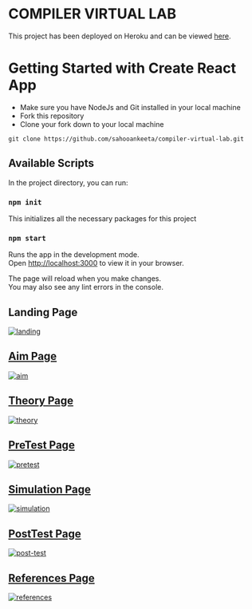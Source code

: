 # COMPILER VIRTUAL LAB

This project has been deployed on Heroku and can be viewed [here](https://compiler-virtual-lab.herokuapp.com/).

# Getting Started with Create React App

<ul>
 <li>Make sure you have NodeJs and Git installed in your local machine</li>
 <li>Fork this repository</li>
 <li>Clone your fork down to your local machine</li>
</ul>

 `git clone https://github.com/sahooankeeta/compiler-virtual-lab.git`

## Available Scripts

In the project directory, you can run:

### `npm init`

This initializes all the necessary packages for this project

### `npm start`

Runs the app in the development mode.\
Open [http://localhost:3000](http://localhost:3000) to view it in your browser.

The page will reload when you make changes.\
You may also see any lint errors in the console.

<h2>Landing Page</h2>
 <a href="https://drive.google.com/uc?export=view&id=1r7iXYK9b7EzJngR68igogJ-_YpeImlqq"><img src="https://drive.google.com/uc?export=view&id=1r7iXYK9b7EzJngR68igogJ-_YpeImlqq" alt="landing" />
  
<h2>Aim Page</h2>
 <a href="https://drive.google.com/uc?export=view&id=1SIasRk9cNw1QyniTsDaXmID5DTvCBdvY"><img src="https://drive.google.com/uc?export=view&id=1SIasRk9cNw1QyniTsDaXmID5DTvCBdvY" alt="aim" />
   
<h2>Theory Page</h2>
 <a href="https://drive.google.com/uc?export=view&id=1ZYdeHiPRSGY69CFE3Zy6jcpDrwDf4HpI"><img src="https://drive.google.com/uc?export=view&id=1ZYdeHiPRSGY69CFE3Zy6jcpDrwDf4HpI" alt="theory"  />
   
<h2>PreTest Page</h2>
 <a href="https://drive.google.com/uc?export=view&id=1SHTHQAY6XHMpm8KTm4nRWBBq1sJZVZiJ"><img src="https://drive.google.com/uc?export=view&id=1SHTHQAY6XHMpm8KTm4nRWBBq1sJZVZiJ" alt="pretest" />
   
<h2>Simulation Page</h2>
 <a href="https://drive.google.com/uc?export=view&id=1TF454ll0TpX1K5xSqhglg0q_rLObyRz-"><img src="https://drive.google.com/uc?export=view&id=1TF454ll0TpX1K5xSqhglg0q_rLObyRz-" alt="simulation"  />
   
<h2>PostTest Page</h2>
 <a href="https://drive.google.com/uc?export=view&id=1H4N57yrNqQbRa-k_LvweF0VPYvgYxcxr"><img src="https://drive.google.com/uc?export=view&id=1H4N57yrNqQbRa-k_LvweF0VPYvgYxcxr" alt="post-test" />
   
<h2>References Page</h2>
 <a href="https://drive.google.com/uc?export=view&id=1cdTCuI1pURH7vCipvYgJEPMUHMhD4ZPL"><img src="https://drive.google.com/uc?export=view&id=1cdTCuI1pURH7vCipvYgJEPMUHMhD4ZPL" alt="references" />
